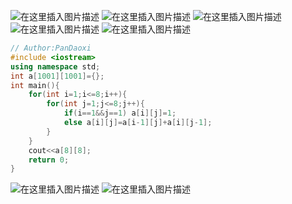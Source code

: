 ![在这里插入图片描述](https://pic.2ge.org/cdn/?url=https://img-blog.csdnimg.cn/145025e259f249fbb04030416f3ae0bb.png?x-oss-process=image/watermark,type_d3F5LXplbmhlaQ,shadow_50,text_Q1NETiBA5r2Y6YGT54a5,size_20,color_FFFFFF,t_70,g_se,x_16)
![在这里插入图片描述](https://pic.2ge.org/cdn/?url=https://img-blog.csdnimg.cn/2e5b78699f5a4966ac9f8683bf1621a4.png?x-oss-process=image/watermark,type_d3F5LXplbmhlaQ,shadow_50,text_Q1NETiBA5r2Y6YGT54a5,size_20,color_FFFFFF,t_70,g_se,x_16)
![在这里插入图片描述](https://pic.2ge.org/cdn/?url=https://img-blog.csdnimg.cn/2045b7aecc3e4067bd2c74d3385139ed.png?x-oss-process=image/watermark,type_d3F5LXplbmhlaQ,shadow_50,text_Q1NETiBA5r2Y6YGT54a5,size_20,color_FFFFFF,t_70,g_se,x_16)
![在这里插入图片描述](https://pic.2ge.org/cdn/?url=https://img-blog.csdnimg.cn/244ae529b7c2440c9c4900212bfd0e97.png)
![在这里插入图片描述](https://pic.2ge.org/cdn/?url=https://img-blog.csdnimg.cn/df3335ad3837419c99a416e054034a8b.png?x-oss-process=image/watermark,type_d3F5LXplbmhlaQ,shadow_50,text_Q1NETiBA5r2Y6YGT54a5,size_20,color_FFFFFF,t_70,g_se,x_16)

```cpp
// Author:PanDaoxi
#include <iostream>
using namespace std;
int a[1001][1001]={};
int main(){
	for(int i=1;i<=8;i++){
		for(int j=1;j<=8;j++){
			if(i==1&&j==1) a[i][j]=1;
			else a[i][j]=a[i-1][j]+a[i][j-1];
		}
	}
	cout<<a[8][8];
	return 0;
}

```
![在这里插入图片描述](https://pic.2ge.org/cdn/?url=https://img-blog.csdnimg.cn/b379fc7225f84295a231385e72443305.png?x-oss-process=image/watermark,type_d3F5LXplbmhlaQ,shadow_50,text_Q1NETiBA5r2Y6YGT54a5,size_20,color_FFFFFF,t_70,g_se,x_16)
![在这里插入图片描述](https://pic.2ge.org/cdn/?url=https://img-blog.csdnimg.cn/c1415819fdad4529aa0f4df69eafc3f6.png?x-oss-process=image/watermark,type_d3F5LXplbmhlaQ,shadow_50,text_Q1NETiBA5r2Y6YGT54a5,size_20,color_FFFFFF,t_70,g_se,x_16)

